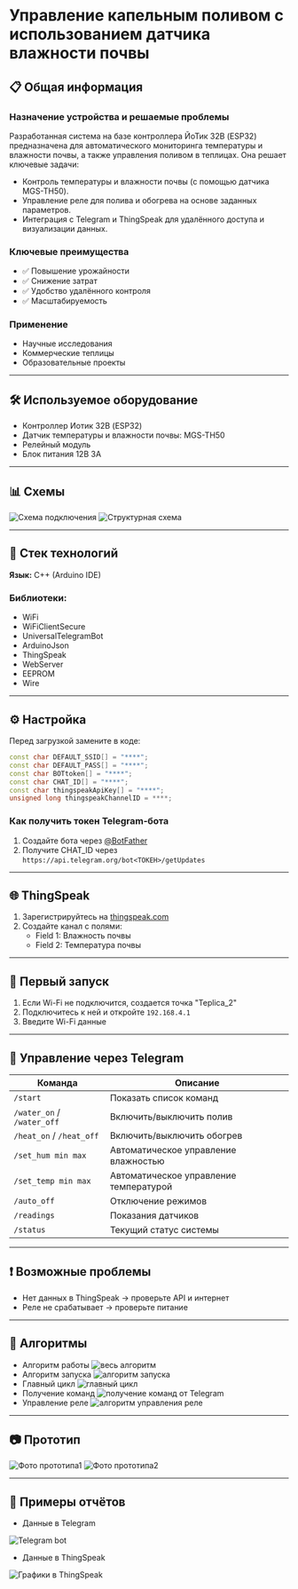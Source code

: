 # Управление капельным поливом с использованием датчика влажности почвы

## 📋 Общая информация

### Назначение устройства и решаемые проблемы

Разработанная система на базе контроллера ЙоТик 32В (ESP32) предназначена для автоматического мониторинга температуры и влажности почвы, а также управления поливом в теплицах. Она решает ключевые задачи:

- Контроль температуры и влажности почвы (с помощью датчика MGS-TH50).
- Управление реле для полива и обогрева на основе заданных параметров.
- Интеграция с Telegram и ThingSpeak для удалённого доступа и визуализации данных.

### Ключевые преимущества

- ✅ Повышение урожайности
- ✅ Снижение затрат
- ✅ Удобство удалённого контроля
- ✅ Масштабируемость

### Применение

- Научные исследования
- Коммерческие теплицы
- Образовательные проекты

---

## 🛠 Используемое оборудование

- Контроллер Иотик 32В (ESP32)
- Датчик температуры и влажности почвы: MGS-TH50
- Релейный модуль
- Блок питания 12В 3А

---

## 📊 Схемы

![Схема подключения](image1.png)
![Структурная схема](image2.png)

---

## 🧱 Стек технологий

**Язык:** C++ (Arduino IDE)

### Библиотеки:

- WiFi
- WiFiClientSecure
- UniversalTelegramBot
- ArduinoJson
- ThingSpeak
- WebServer
- EEPROM
- Wire

---

## ⚙ Настройка

Перед загрузкой замените в коде:

```cpp
const char DEFAULT_SSID[] = "****";
const char DEFAULT_PASS[] = "****";
const char BOTtoken[] = "****";
const char CHAT_ID[] = "****";
const char thingspeakApiKey[] = "****";
unsigned long thingspeakChannelID = ****;
```

### Как получить токен Telegram-бота

1. Создайте бота через [@BotFather](https://t.me/BotFather)
2. Получите CHAT_ID через `https://api.telegram.org/bot<ТОКЕН>/getUpdates`

---

## 🌐 ThingSpeak

1. Зарегистрируйтесь на [thingspeak.com](https://thingspeak.com)
2. Создайте канал с полями:
   - Field 1: Влажность почвы
   - Field 2: Температура почвы
   
---

## 🚀 Первый запуск

1. Если Wi-Fi не подключится, создается точка "Teplica_2"
2. Подключитесь к ней и откройте `192.168.4.1`
3. Введите Wi-Fi данные

---

## 🤖 Управление через Telegram

| Команда | Описание |
|--------|----------|
| `/start` | Показать список команд |
| `/water_on` / `/water_off` | Включить/выключить полив |
| `/heat_on` / `/heat_off` | Включить/выключить обогрев |
| `/set_hum min max` | Автоматическое управление влажностью |
| `/set_temp min max` | Автоматическое управление температурой |
| `/auto_off` | Отключение режимов |
| `/readings` | Показания датчиков |
| `/status` | Текущий статус системы |

---

## ❗ Возможные проблемы

- Нет данных в ThingSpeak → проверьте API и интернет
- Реле не срабатывает → проверьте питание

---

## 🔁 Алгоритмы

- Алгоритм работы
![весь алгоритм](image3.png)
- Алгоритм запуска
![алгоритм запуска](image4.png)
- Главный цикл
![главный цикл](image5.png)
- Получение команд
![получение команд от Telegram](image6.png)
- Управление реле
![алгоритм управления реле](image7.png)

---

## 📷 Прототип

![Фото прототипа1](image8.jpg)
![Фото прототипа2](image9.jpg)

---

## 📑 Примеры отчётов

- Данные в Telegram

![Telegram bot](image10.png)
- Данные в ThingSpeak

![Графики в ThingSpeak](image11.jpg)
